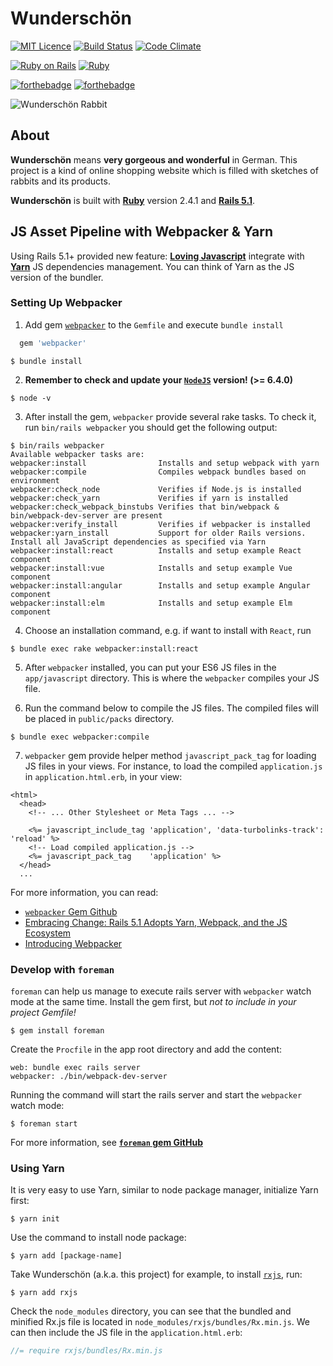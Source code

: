 # Wunderschön

[![MIT Licence](https://badges.frapsoft.com/os/mit/mit.svg?v=103)](https://opensource.org/licenses/mit-license.php) [![Build Status](https://travis-ci.org/Maxwell-Alexius/Wunderschon.svg?branch=master)](https://travis-ci.org/Maxwell-Alexius/Wunderschon) [![Code Climate](https://codeclimate.com/github/Maxwell-Alexius/Wunderschon/badges/coverage.svg)](https://codeclimate.com/github/Maxwell-Alexius/Wunderschon/coverage)

[![Ruby on Rails](https://img.shields.io/badge/Ruby_on_Rails-5.1.1-red.svg?style=flat
)](http://rubyonrails.org) [![Ruby](https://img.shields.io/badge/Ruby-4.2.1-red.svg?style=flat)](http://rubyonrails.org)


[![forthebadge](http://forthebadge.com/images/badges/made-with-ruby.svg)](http://forthebadge.com) [![forthebadge](http://forthebadge.com/images/badges/built-with-love.svg)](http://forthebadge.com)

![Wunderschön Rabbit](https://github.com/Maxwell-Alexius/Wunderschon/blob/master/README_Images/root_page.png?raw=true)

## About

**Wunderschön** means **very gorgeous and wonderful** in German. This project is a kind of online shopping website which is filled with sketches of rabbits and its products.

**Wunderschön** is built with **[Ruby](https://www.ruby-lang.org/en/)** version 2.4.1 and **[Rails 5.1](http://rubyonrails.org/)**.

## JS Asset Pipeline with Webpacker & Yarn

Using Rails 5.1+ provided new feature: **[Loving Javascript](http://weblog.rubyonrails.org/2017/4/27/Rails-5-1-final/)** integrate with **[Yarn](https://yarnpkg.com/en/)** JS dependencies management. You can think of Yarn as the JS version of the bundler.

### Setting Up Webpacker

1. Add gem [`webpacker`](https://github.com/rails/webpacker) to the `Gemfile` and execute `bundle install`

```ruby
  gem 'webpacker'
```
```
$ bundle install
```

2. **Remember to check and update your [`NodeJS`](https://nodejs.org/en/) version! (>= 6.4.0)**

```
$ node -v
```

3. After install the gem, `webpacker` provide several rake tasks. To check it, run `bin/rails webpacker` you should get the following output:

```
$ bin/rails webpacker
Available webpacker tasks are:
webpacker:install                Installs and setup webpack with yarn
webpacker:compile                Compiles webpack bundles based on environment
webpacker:check_node             Verifies if Node.js is installed
webpacker:check_yarn             Verifies if yarn is installed
webpacker:check_webpack_binstubs Verifies that bin/webpack & bin/webpack-dev-server are present
webpacker:verify_install         Verifies if webpacker is installed
webpacker:yarn_install           Support for older Rails versions. Install all JavaScript dependencies as specified via Yarn
webpacker:install:react          Installs and setup example React component
webpacker:install:vue            Installs and setup example Vue component
webpacker:install:angular        Installs and setup example Angular component
webpacker:install:elm            Installs and setup example Elm component
```

4. Choose an installation command, e.g. if want to install with `React`, run 

```
$ bundle exec rake webpacker:install:react
```

5. After `webpacker` installed, you can put your ES6 JS files in the `app/javascript` directory. This is where the `webpacker` compiles your JS file.

6. Run the command below to compile the JS files. The compiled files will be placed in `public/packs` directory.

```
$ bundle exec webpacker:compile
```

7. `webpacker` gem provide helper method `javascript_pack_tag` for loading JS files in your views. For instance, to load the compiled `application.js` in `application.html.erb`, in your view:

```erb
<html>
  <head>
    <!-- ... Other Stylesheet or Meta Tags ... -->

    <%= javascript_include_tag 'application', 'data-turbolinks-track': 'reload' %>
    <!-- Load compiled application.js -->
    <%= javascript_pack_tag    'application' %>
  </head>
  ...
```

For more information, you can read:
- [`webpacker` Gem Github](https://github.com/rails/webpacker)
- [Embracing Change: Rails 5.1 Adopts Yarn, Webpack, and the JS Ecosystem](http://pixelatedworks.com/articles/embracing-change-rails51-adopts-yarn-webpack-and-the-js-ecosystem/)
- [Introducing Webpacker](https://medium.com/statuscode/introducing-webpacker-7136d66cddfb)

### Develop with `foreman`

`foreman` can help us manage to execute rails server with `webpacker` watch mode at the same time. Install the gem first, but *not to include in your project Gemfile!*

```
$ gem install foreman
```

Create the `Procfile` in the app root directory and add the content:

```
web: bundle exec rails server
webpacker: ./bin/webpack-dev-server
```

Running the command will start the rails server and start the `webpacker` watch mode:

```
$ foreman start
```

For more information, see **[`foreman` gem GitHub](https://github.com/ddollar/foreman)**
### Using Yarn

It is very easy to use Yarn, similar to node package manager, initialize Yarn first:

```
$ yarn init
```

Use the command to install node package:

```
$ yarn add [package-name]
```

Take Wunderschön (a.k.a. this project) for example, to install [`rxjs`](https://github.com/ReactiveX/rxjs), run:

```
$ yarn add rxjs
```

Check the `node_modules` directory, you can see that the bundled and minified Rx.js file is located in `node_modules/rxjs/bundles/Rx.min.js`. We can then include the JS file in the `application.html.erb`:

```js
//= require rxjs/bundles/Rx.min.js
```
